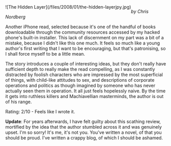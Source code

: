 <!--
.. title: The Hidden Layer
.. slug: the-hidden-layer
.. date: 2008-01-30 11:47:37-06:00
.. tags: media,books,fiction,science-fiction,novel
.. link: 
.. description: 
.. type: text
-->

<span style="float: left">
![The Hidden Layer](/files/2008/01/the-hidden-layerjpy.jpg)
</span>

*by Chris Nordberg*

Another iPhone read, selected because it's one of the handful of books
downloadable through the community resources accessed by my hacked
phone's built-in installer. This lack of discernment on my part was a
bit of a mistake, because I didn't like this one much. It feels so much
like a young author's first writing that I want to be encouraging, but
that's patronising, so I shall force myself to be a little mean.

The story introduces a couple of interesting ideas, but they
don't really have sufficient depth to really make the read compelling,
as I was constantly distracted by foolish characters who are impressed
by the most superficial of things, with child-like attitudes to sex, and
descriptions of corporate operations and politics as though imagined by
someone who has never actually seen them in operation. It all just feels
hopelessly naive. By the time it gets into ruthless killers and
Machiavellian masterminds, the author is out of his range.

Rating: 2/10 - Feels like I wrote it.

**Update**: For years afterwards, I have felt guilty about this scathing
review, mortified by the idea that the author stumbled across it and was
genuinely upset. I'm so sorry! It's me, it's not you. You've written a
novel, of that you should be proud. I've written a crappy blog, of which I
should be ashamed.

